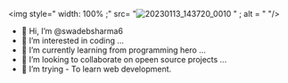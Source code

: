 



<img style=" width: 100% ;" src= "![20230113_143720_0010](https://user-images.githubusercontent.com/108362684/212280175-675eb937-d09e-40c3-ad1b-bec0556ff5c2.png)
" ; alt = " "/>









- 👋 Hi, I’m @swadebsharma6
- 👀 I’m interested in coding ...
- 🌱 I’m currently learning from programming hero ...
- 💞️ I’m looking to collaborate on opeen source projects ...
- 🤔 I’m trying - To  learn web development.

<!---
swadebsharma6/swadebsharma6 is a ✨ special ✨ repository because its `README.md` (this file) appears on your GitHub profile.
You can click the Preview link to take a look at your changes.
--->
